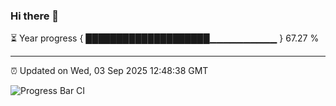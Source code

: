 ### Hi there 👋

⏳ Year progress { ████████████████████▁▁▁▁▁▁▁▁▁▁ } 67.27 %

---

⏰ Updated on Wed, 03 Sep 2025 12:48:38 GMT

![Progress Bar CI](https://github.com/ZhaoGui/ZhaoGui/workflows/Progress%20Bar%20CI/badge.svg)
